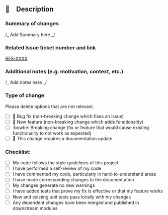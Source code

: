 ## :sauropod:&emsp;Description

### Summary of changes

/_ Add Summary here _/

### Related Issue ticket number and link

[BES-XXXX]()

### Additional notes (e.g. motivation, context, etc.)

/_ Add notes here _/

### Type of change

Please delete options that are not relevant.

- [ ] :bug: Bug fix (non-breaking change which fixes an issue)
- [ ] :frog: New feature (non-breaking change which adds functionality)
- [ ] :bowtie: Breaking change (fix or feature that would cause existing functionality to not work as expected)
- [ ] :page_with_curl: This change requires a documentation update

### Checklist:

- [ ] My code follows the style guidelines of this project
- [ ] I have performed a self-review of my code
- [ ] I have commented my code, particularly in hard-to-understand areas
- [ ] I have made corresponding changes to the documentation
- [ ] My changes generate no new warnings
- [ ] I have added tests that prove my fix is effective or that my feature works
- [ ] New and existing unit tests pass locally with my changes
- [ ] Any dependent changes have been merged and published in downstream modules
